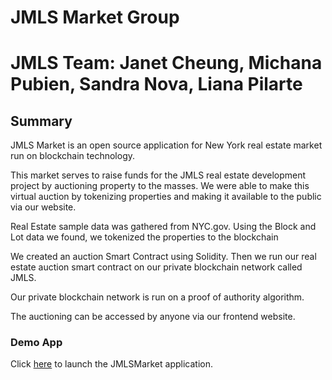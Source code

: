 #  JMLS Market Group

# JMLS Team: Janet Cheung, Michana Pubien, Sandra Nova, Liana Pilarte

## Summary

JMLS Market is an open source application for New York real estate market run on blockchain technology.

This market serves to raise funds for the JMLS real estate development project by auctioning property to the masses. We were able to make this virtual auction by tokenizing properties and making it available to the public via our website.

Real Estate sample data was gathered from NYC.gov. Using the Block and Lot data we found, we tokenized the properties to the blockchain

We created an auction Smart Contract using Solidity. Then we run our real estate auction smart contract on our private blockchain network called JMLS.

Our private blockchain network is run on a proof of authority algorithm.

The auctioning can be accessed by anyone via our frontend website.

### Demo App

Click [here](frontend/index.html) to launch the JMLSMarket application.
